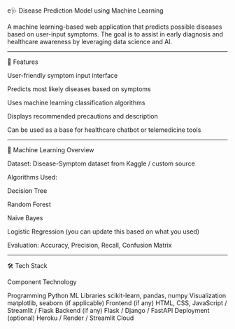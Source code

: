 e🩺 Disease Prediction Model using Machine Learning

A machine learning-based web application that predicts possible diseases based on user-input symptoms. The goal is to assist in early diagnosis and healthcare awareness by leveraging data science and AI.


---

📌 Features

User-friendly symptom input interface

Predicts most likely diseases based on symptoms

Uses machine learning classification algorithms

Displays recommended precautions and description

Can be used as a base for healthcare chatbot or telemedicine tools



---

🧠 Machine Learning Overview

Dataset: Disease-Symptom dataset from Kaggle / custom source

Algorithms Used:

Decision Tree

Random Forest

Naive Bayes

Logistic Regression (you can update this based on what you used)


Evaluation: Accuracy, Precision, Recall, Confusion Matrix



---

🛠 Tech Stack

Component	Technology

Programming	Python
ML Libraries	scikit-learn, pandas, numpy
Visualization	matplotlib, seaborn (if applicable)
Frontend (if any)	HTML, CSS, JavaScript / Streamlit / Flask
Backend (if any)	Flask / Django / FastAPI
Deployment (optional)	Heroku / Render / Streamlit Cloud
